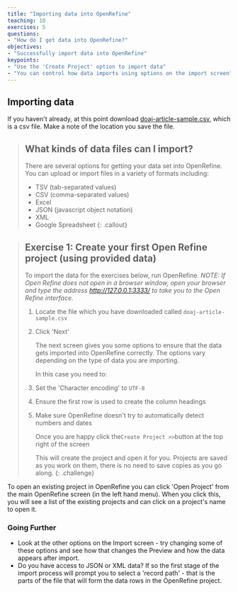 ```yaml
---
title: "Importing data into OpenRefine"
teaching: 10
exercises: 5
questions:
- "How do I get data into OpenRefine?"
objectives:
- "Successfully import data into OpenRefine"
keypoints:
- "Use the 'Create Project' option to import data"
- "You can control how data imports using options on the import screen"
---
```


## Importing data

If you haven't already, at this point download [doaj-article-sample.csv](https://github.com/data-lessons/library-openrefine/raw/gh-pages/data/doaj-article-sample.csv), which is a csv file. Make a note of the location you save the file.

>## What kinds of data files can I import?
>There are several options for getting your data set into OpenRefine. You can upload or import files in a variety of formats including:
>
>* TSV (tab-separated values)
>* CSV (comma-separated values)
>* Excel
>* JSON (javascript object notation)
>* XML
>* Google Spreadsheet
{: .callout}

>## Exercise 1: Create your first Open Refine project (using provided data)
>
>To import the data for the exercises below, run OpenRefine. *NOTE: If Open Refine does not open in a browser window, open your browser and type the address <http://127.0.0.1:3333/> to take you to the Open Refine interface.*
>
>1. Locate the file which you have downloaded called `doaj-article-sample.csv`
>2. Click 'Next'
>   
>    The next screen gives you some options to ensure that the data gets imported into OpenRefine correctly. The options vary depending on the type of data you are importing.
>    
>    In this case you need to:
>    
>1. Set the 'Character encoding' to `UTF-8`
>2. Ensure the first row is used to create the column headings
>3. Make sure OpenRefine doesn't try to automatically detect numbers and dates
>
>    Once you are happy click the`Create Project >>`button at the top right of the screen
>
>    This will create the project and open it for you. Projects are saved as you work on them, there is no need to save copies as you go along.
{: .challenge}

To open an existing project in OpenRefine you can click 'Open Project' from the main OpenRefine screen (in the left hand menu). When you click this, you will see a list of the existing projects and can click on a project's name to open it.

### Going Further
* Look at the other options on the Import screen - try changing some of these options and see how that changes the Preview and how the data appears after import.
* Do you have access to JSON or XML data? If so the first stage of the import process will prompt you to select a 'record path' - that is the parts of the file that will form the data rows in the OpenRefine project.
